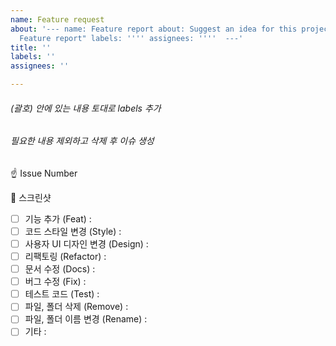 ```yaml
---
name: Feature request
about: '--- name: Feature report about: Suggest an idea for this project title: "[#issue-number]
  Feature report" labels: '''' assignees: ''''  ---'
title: ''
labels: ''
assignees: ''

---
```


###### (괄호) 안에 있는 내용 토대로 labels 추가
###### 필요한 내용 제외하고 삭제 후 이슈 생성

☝️ Issue Number

📸 스크린샷

- [ ] 기능 추가 (Feat)  : 
- [ ] 코드 스타일 변경 (Style)  : 
- [ ] 사용자 UI 디자인 변경 (Design) :
- [ ] 리팩토링  (Refactor) :
- [ ] 문서 수정  (Docs) :
- [ ] 버그 수정 (Fix) :
- [ ] 테스트 코드 (Test) : 
- [ ] 파일, 폴더 삭제 (Remove) :
- [ ] 파일, 폴더 이름 변경 (Rename) :
- [ ] 기타 :
